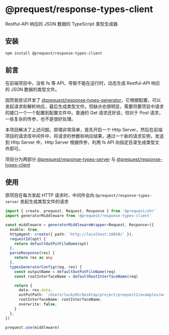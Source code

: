 # @prequest/response-types-client

Restful-API 响应的 JSON 数据的 TypeScript 类型生成器

## 安装

```bash
npm install @prequest/response-types-client
```

## 前言

在前端项目中，没有 fs 等 API，导致不能在运行时，动态生成 Restful-API 响应的 JSON 数据的类型文件。

因而我尝试开发了 [@prequest/response-types-generator](https://github.com/xdoer/PreQuest/tree/main/packages/response-types-generator)，它根据配置，可以发起请求和解析响应，最后生成类型文件。但缺点也很明显，需要将要项目中请求的接口一个一个配置到配置文件中。普通的 Get 请求还好说，但对于 Post 请求，一些复杂的传参，也不是很好处理。

本项目解决了上述问题。原理非常简单，首先开启一个 Http Server，然后在前端项目的请求库中间件中，将请求的参数和响应结果，通过一个新的请求实例，发送到 Http Server 中，Http Server 根据传参，利用 fs API 向指定目录生成类型文件即可。

项目分为两部分 [@prequest/response-types-server](https://github.com/xdoer/PreQuest/blob/main/packages/response-types-server) 与 [@prequest/response-types-client](https://github.com/xdoer/PreQuest/blob/main/packages/response-types-client)

## 使用

原项目在每次发起 HTTP 请求时，中间件会向 `@prequest/response-types-server` 发起生成类型文件的请求

```ts
import { create, prequest, Request, Response } from '@prequest/xhr'
import generatorMiddleware from '@prequest/response-types-client'

const middleware = generatorMiddlewareWrapper<Request, Response>({
  enable: true,
  httpAgent: create({ path: 'http://localhost:10010/' }),
  requestId(opt) {
    return defaultOutPutFileName(opt)
  },
  parseResponse(res) {
    return res as any
  },
  typesGeneratorConfig(req, res) {
    const outputName = defaultOutPutFileName(req)
    const rootInterfaceName = defaultRootInterfaceName(req)

    return {
      data: res.data,
      outPutPath: `/Users/luckyhh/Desktop/project/prequest2/examples/web/src/types/${outputName}.ts`,
      rootInterfaceName: rootInterfaceName,
      overwrite: false,
    }
  },
})

prequest.use(middleware)
```
